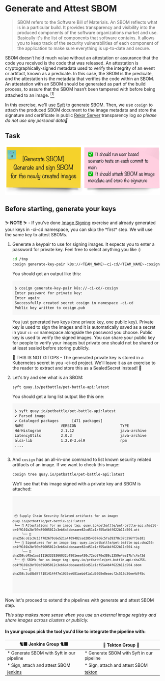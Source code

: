 # Generate and Attest SBOM

> SBOM refers to the Software Bill of Materials. An SBOM reflects what is in a particular build. It provides transparency and visibility into the produced components of the software organizations market and use. Basically it's the list of components that software contains. It allows you to keep track of the security vulnerabilities of each component of the application to make sure everything is up-to-date and secure.

SBOM doesn’t hold much value without an attestation or assurance that the code you received is the code that was released. An attestation is cryptographically-signed metadata used to verify the integrity of an event or artifact, known as a predicate. In this case, the SBOM is the predicate, and the attestation is the metadata that verifies the code within an SBOM. An attestation with an SBOM should be generated as part of the build process, to assure that the SBOM hasn’t been tampered with before being attached to an image. <a href="https://next.redhat.com/2022/10/27/establishing-a-secure-pipeline/"><sup>[1]</sup></a>

In this exercise, we'll use [Syft](https://github.com/anchore/syft) to generate SBOM. Then, we use `cosign` to attach the produced SBOM document to the image metadata and store the signature and certificate in  public [Rekor Server](https://rekor.sigstore.dev) transparency log _so please do not use any personal data🫣_ 

## Task

![task-sbom](images/task-sbom.png)

## Before starting, generate your keys

<p class="warn">
⛷️ <b>NOTE</b> ⛷️ - If you've done <a href="/tech-exercise/#/3-revenge-of-the-automated-testing/8-image-signing">Image Signing</a> exercise and already generated your keys in <TEAM_NAME>-ci-cd namespace, you can skip the *first* step. We will use the same key to attest SBOMs.
</p>


1. Generate a keypair to use for signing images. It expects you to enter a password for private key. Feel free to select anything you like :)

    ```bash
    cd /tmp
    cosign generate-key-pair k8s://<TEAM_NAME>-ci-cd/<TEAM_NAME>-cosign 
    ```

    You should get an output like this:
    <div class="highlight" style="background: #f7f7f7">
    <pre><code class="language-bash">
    $ cosign generate-key-pair k8s://<TEAM_NAME>-ci-cd/<TEAM_NAME>-cosign
    Enter password for private key:
    Enter again:
    Successfully created secret cosign in namespace <TEAM_NAME>-ci-cd
    Public key written to cosign.pub
    </code></pre></div>

    You just generated two keys (one private key, one public key). Private key is used to sign the images and it is automatically saved as a secret in your `ci-cd` namespace alongside the password you choose. Public key is used to verify the signed images. You can share your public key for people to verify your images but private one should not be shared or at least sealed before storing publicly.

    <p class="tip">
    🐌 THIS IS NOT GITOPS - The generated private key is stored in a Kubernetes secret in you <TEAM_NAME>-ci-cd project. We'll leave it as an exercise to the reader to extract and store this as a SealedSecret instead! 🐎
    </p>

2. Let's try and see what is an SBOM:

    ```bash
    syft quay.io/petbattle/pet-battle-api:latest
    ```
    You should get a long list output like this one:
    <div class="highlight" style="background: #f7f7f7">
    <pre><code class="language-bash">
    $ syft quay.io/petbattle/pet-battle-api:latest
    ✔ Parsed image            
    ✔ Cataloged packages      [471 packages]
    NAME                 VERSION                    TYPE         
    HdrHistogram         2.1.12                     java-archive  
    LatencyUtils         2.0.3                      java-archive  
    alsa-lib             1.2.8-3.el9                rpm 
    ....
    </code></pre></div>

3. And `cosign` has an all-in-one command to list known security related artifacts of an image. If we want to check this image:

    ```bash
    cosign tree quay.io/petbattle/pet-battle-api:latest
    ```

    We'll see that this image signed with a private key and SBOM is attached:
    <div class="slider" style="background: #f7f7f7">
    <pre><code class="slide">
    <pre><code class="language-bash">
    📦 Supply Chain Security Related artifacts for an image: quay.io/petbattle/pet-battle-api:latest
    └── 💾 Attestations for an image tag: quay.io/petbattle/pet-battle-api:sha256-ce4f9101b2bf09e89605012c3eb6a4bbeaaee82cd51c1af55a4b4f622b11d504.att
        └── 🍒 sha256:c61c9c15f782670c6e521a4f09482ced2854387d6c5fa39378c37d296ff3a181
    └── 🔐 Signatures for an image tag: quay.io/petbattle/pet-battle-api:sha256-ce4f9101b2bf09e89605012c3eb6a4bbeaaee82cd51c1af55a4b4f622b11d504.sig
        └── 🍒 sha256:d45e1aa311163335366032bf901eea430c72eb870e386c1359e4ae17bfc4af3d
    └── 📦 SBOMs for an image tag: quay.io/petbattle/pet-battle-api:sha256-ce4f9101b2bf09e89605012c3eb6a4bbeaaee82cd51c1af55a4b4f622b11d504.sbom
        └── 🍒 sha256:3cd8b8f7f181414447e1035ee681aebd41a1d3608e8eaecf2c516d36ee4df45c
    </pre></code>
    </code></pre></div>

Now let's proceed to extend the pipelines with generate and attest SBOM step.

_This step makes more sense when you use an external image registry and share images across clusters or publicly._

#### In your groups pick the tool you'd like to integrate the pipeline with:

| 🐈‍⬛ **Jenkins Group** 🐈‍⬛  |  🐅 **Tekton Group** 🐅 |
|-----------------------|----------------------------|
| * Generate SBOM with Syft in our pipeline| * Generate SBOM with Syft in our pipeline |
| * Sign, attach and attest SBOM | * Sign, attach and attest SBOM |
| <span style="color:blue;">[jenkins](3-revenge-of-the-automated-testing/9a-jenkins.md)</span> | <span style="color:blue;">[tekton](3-revenge-of-the-automated-testing/9b-tekton.md)</span> |